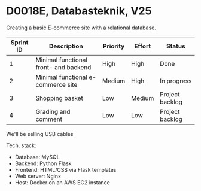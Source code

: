 # D0018E, Databasteknik, V25

Creating a basic E-commerce site with a relational database.

|  Sprint ID |  Description                             |  Priority  |  Effort  |      Status     |
|  --------- |  -----------                             |  --------  |  ------  |      ------     |
| 1          | Minimal functional front- and backend    | High       | High     | Done            |
| 2          | Minimal functional e-commerce site       | Medium     | High     | In progress     |
| 3          | Shopping basket                          | Low        | Medium   | Project backlog |
| 4          | Grading and comment                      | Low        | Low      | Project backlog |

We'll be selling USB cables

Tech. stack:

- Database: MySQL
- Backend: Python Flask
- Frontend: HTML/CSS via Flask templates
- Web server: Nginx
- Host: Docker on an AWS EC2 instance
